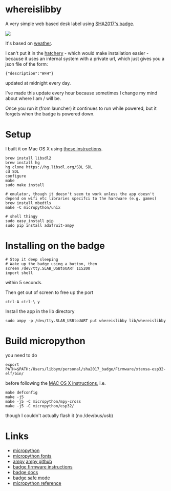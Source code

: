 # whereislibby

A very simple web based desk label using [SHA2017's badge](https://wiki.sha2017.org/w/Projects:Badge).

<img src="https://c1.staticflickr.com/5/4415/36898607775_36c82ab6f1.jpg" />

It's based on [weather](https://badge.sha2017.org/files/549).

I can't put it in the [hatchery](https://badge.sha2017.org) - which would make installation easier - 
because it uses an internal system with a private url, which just gives you a json file of the form:

    {"description":"WFH"}

updated at midnight every day.

I've made this update every hour because sometimes I change my mind about where I am / will be.

Once you run it (from launcher) it continues to run while powered, but it forgets when the badge is 
powered down.

# Setup

I built it on Mac OS X using [these instructions](https://github.com/SHA2017-badge/Firmware).

    brew install libsdl2
    brew install hg
    hg clone https://hg.libsdl.org/SDL SDL
    cd SDL
    configure
    make
    sudo make install

    # emulator, though it doesn't seem to work unless the app doesn't depend on wifi etc libraries specifci to the hardware (e.g. games)
    brew install mbedtls
    make -C micropython/unix 

    # shell thingy
    sudo easy_install pip
    sudo pip install adafruit-ampy

# Installing on the badge

    # Stop it deep sleeping
    # Wake up the badge using a button, then
    screen /dev/tty.SLAB_USBtoUART 115200
    import shell

within 5 seconds.

Then get out of screen to free up the port

    ctrl-A ctrl-\ y 

Install the app in the lib directory

    sudo ampy -p /dev/tty.SLAB_USBtoUART put whereislibby lib/whereislibby
    
    
# Build micropython

you need to do 

    export PATH=$PATH:/Users/libbym/personal/sha2017_badge/Firmware/xtensa-esp32-elf/bin/

before following the [MAC OS X instructions](https://github.com/SHA2017-badge/Firmware), i.e.

    make defconfig
    make -j5
    make -j5 -C micropython/mpy-cross
    make -j5 -C micropython/esp32/
  
though I couldn't actually flash it (no /dev/bus/usb)

# Links

* [micropython](https://wiki.sha2017.org/w/Projects:Badge/MicroPython)
* [micropython fonts](https://wiki.sha2017.org/w/Projects:Badge/MicroPython#Fonts)
* [ampy](https://learn.adafruit.com/micropython-basics-load-files-and-run-code/run-code) [ampy github](https://github.com/adafruit/ampy)
* [badge firmware instructions](https://github.com/SHA2017-badge/Firmware)
* [badge docs](https://wiki.sha2017.org/w/Projects:Badge/Documentation)
* [badge safe mode](https://wiki.sha2017.org/w/Projects:Badge/Documentation#Safe_mode)
* [micropython reference](https://micropython.org/resources/docs/en/latest/wipy/wipy/tutorial/repl.html)
